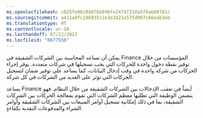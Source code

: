 ```yaml
---
ms.openlocfilehash: c025fa9bc04076b696fe2474f210a5f0ab80781c
ms.sourcegitcommit: a411adfc246835c2e3e3421a575d907c66eab3eb
ms.translationtype: HT
ms.contentlocale: ar-SA
ms.lasthandoff: 07/22/2021
ms.locfileid: "6677550"
---
```

يمكن أن تساعد المحاسبة بين الشركات الشقيقة في Finance المؤسسات من خلال توفير نقطة دخول واحدة للحركات التي يجب تسجيلها في شركات متعددة. يوفر إجراء الحركات من شركة واحدة في وقت إدخال البيانات، كما يساعد على توفير ضمان لتسجيل الحركات التي تؤثر على العديد من الشركات في كل شركة. 

يساعد Finance أيضاً في تعقب الإدخالات بين الشركات الشقيقة من خلال النظام. فهو يتضمن الوظيفة التي تطلبها معظم الشركات التي تقوم بمعالجة الحركات بين الشركات الشقيقة، بما في ذلك إمكانية تسجيل أوامر المبيعات بين الشركات الشقيقة وأوامر الشراء والمدفوعات النقدية بكفاءةٍ. 
